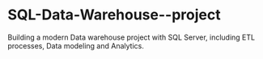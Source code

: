# SQL-Data-Warehouse--project
Building a modern Data warehouse project with SQL Server, including ETL processes, Data modeling and Analytics.
